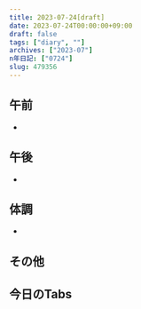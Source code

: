 ```yaml
---
title: 2023-07-24[draft]
date: 2023-07-24T00:00:00+09:00
draft: false
tags: ["diary", ""]
archives: ["2023-07"]
n年日記: ["0724"]
slug: 479356
---
```

## 午前
- 
## 午後
- 
## 体調
- 
## その他
## 今日のTabs
